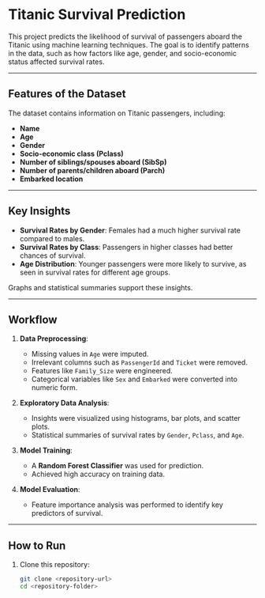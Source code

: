 # Titanic Survival Prediction

This project predicts the likelihood of survival of passengers aboard the Titanic using machine learning techniques. The goal is to identify patterns in the data, such as how factors like age, gender, and socio-economic status affected survival rates.

---

## Features of the Dataset
The dataset contains information on Titanic passengers, including:
- **Name**
- **Age**
- **Gender**
- **Socio-economic class (Pclass)**
- **Number of siblings/spouses aboard (SibSp)**
- **Number of parents/children aboard (Parch)**
- **Embarked location**

---

## Key Insights
- **Survival Rates by Gender**: Females had a much higher survival rate compared to males.
- **Survival Rates by Class**: Passengers in higher classes had better chances of survival.
- **Age Distribution**: Younger passengers were more likely to survive, as seen in survival rates for different age groups.

Graphs and statistical summaries support these insights.

---

## Workflow
1. **Data Preprocessing**:
   - Missing values in `Age` were imputed.
   - Irrelevant columns such as `PassengerId` and `Ticket` were removed.
   - Features like `Family_Size` were engineered.
   - Categorical variables like `Sex` and `Embarked` were converted into numeric form.

2. **Exploratory Data Analysis**:
   - Insights were visualized using histograms, bar plots, and scatter plots.
   - Statistical summaries of survival rates by `Gender`, `Pclass`, and `Age`.

3. **Model Training**:
   - A **Random Forest Classifier** was used for prediction.
   - Achieved high accuracy on training data.

4. **Model Evaluation**:
   - Feature importance analysis was performed to identify key predictors of survival.

---

## How to Run
1. Clone this repository:
   ```bash
   git clone <repository-url>
   cd <repository-folder>
